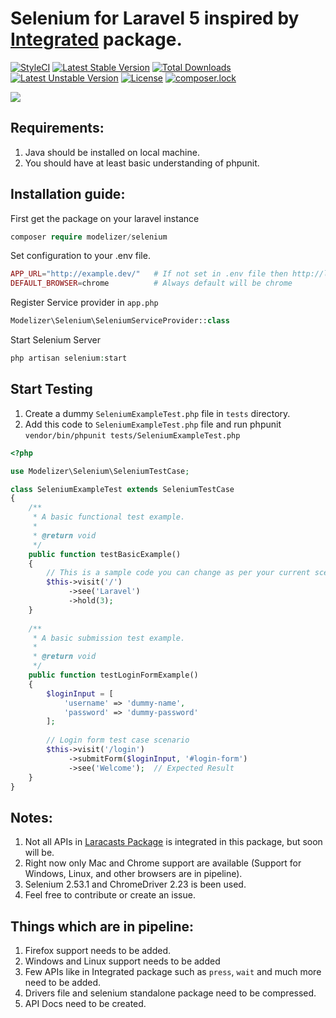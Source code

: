 # Selenium for Laravel 5 inspired by [Integrated](https://github.com/laracasts/Integrated) package.
[![StyleCI](https://styleci.io/repos/57591685/shield)](https://styleci.io/repos/57591685)
[![Latest Stable Version](https://poser.pugx.org/modelizer/selenium/v/stable)](https://packagist.org/packages/modelizer/selenium?format=flat-square)
[![Total Downloads](https://poser.pugx.org/modelizer/selenium/downloads)](https://packagist.org/packages/modelizer/selenium?format=flat-square)
[![Latest Unstable Version](https://poser.pugx.org/modelizer/selenium/v/unstable)](https://packagist.org/packages/modelizer/selenium?format=flat-square)
[![License](https://poser.pugx.org/modelizer/selenium/license)](https://packagist.org/packages/modelizer/selenium?format=flat-square)
[![composer.lock](https://poser.pugx.org/modelizer/selenium/composerlock)](https://packagist.org/packages/modelizer/selenium?format=flat-square)

<img src="file:///Users/mudasir/Documents/selenium-package-resource/selenium-laravel.gif" />

## Requirements:
1. Java should be installed on local machine.
2. You should have at least basic understanding of phpunit.

## Installation guide:
First get the package on your laravel instance
```php
composer require modelizer/selenium
```

Set configuration to your .env file.
```php
APP_URL="http://example.dev/"   # If not set in .env file then http://localhost will be use as default
DEFAULT_BROWSER=chrome          # Always default will be chrome
```

Register Service provider in `app.php`
```php 
Modelizer\Selenium\SeleniumServiceProvider::class 
```

Start Selenium Server 
```php 
php artisan selenium:start
```

## Start Testing
1. Create a dummy `SeleniumExampleTest.php` file in `tests` directory.
2. Add this code to `SeleniumExampleTest.php` file and run phpunit `vendor/bin/phpunit tests/SeleniumExampleTest.php`
```php
<?php

use Modelizer\Selenium\SeleniumTestCase;

class SeleniumExampleTest extends SeleniumTestCase
{
    /**
     * A basic functional test example.
     *
     * @return void
     */
    public function testBasicExample()
    {
        // This is a sample code you can change as per your current scenario
        $this->visit('/')
             ->see('Laravel')
             ->hold(3);
    }
    
    /**
     * A basic submission test example.
     *
     * @return void
     */
    public function testLoginFormExample()
    {
        $loginInput = [
            'username' => 'dummy-name',
            'password' => 'dummy-password'
        ];
    
        // Login form test case scenario
        $this->visit('/login')
             ->submitForm($loginInput, '#login-form')
             ->see('Welcome');  // Expected Result
    }
}
```

## Notes:
1. Not all APIs in [Laracasts Package](https://github.com/laracasts/Integrated/wiki/Learn-the-API) is integrated in this package, but soon will be.
2. Right now only Mac and Chrome support are available (Support for Windows, Linux, and other browsers are in pipeline).
3. Selenium 2.53.1 and ChromeDriver 2.23 is been used.
4. Feel free to contribute or create an issue.

## Things which are in pipeline:
1. Firefox support needs to be added.
2. Windows and Linux support needs to be added
3. Few APIs like in Integrated package such as `press`, `wait` and much more need to be added.
4. Drivers file and selenium standalone package need to be compressed.
5. API Docs need to be created.
